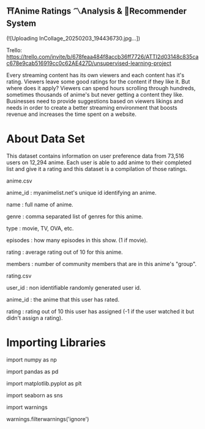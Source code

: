 ## ⛩️Anime Ratings 〽️Analysis & 🤖Recommender System

(![Uploading InCollage_20250203_194436730.jpg…])


Trello: https://trello.com/invite/b/678feaa484f8accb36ff7726/ATTI2d03148c835cac678e9cab516919cc0c62AE427D/unsupervised-learning-project

Every streaming content has its own viewers and each content has it's rating. Viewers leave some good ratings for the content if they like it. But where does it apply? Viewers can spend hours scrolling through hundreds, sometimes thousands of anime's but never getting a content they like. Businesses need to provide suggestions based on viewers likings and needs in order to create a better streaming environment that boosts revenue and increases the time spent on a website.

# About Data Set

This dataset contains information on user preference data from 73,516 users on 12,294 anime. Each user is able to add anime to their completed list and give it a rating and this dataset is a compilation of those ratings.

anime.csv

anime_id : myanimelist.net's unique id identifying an anime.

name : full name of anime.

genre : comma separated list of genres for this anime.

type : movie, TV, OVA, etc.

episodes : how many episodes in this show. (1 if movie).

rating : average rating out of 10 for this anime.

members : number of community members that are in this anime's "group".

rating.csv


user_id : non identifiable randomly generated user id.

anime_id : the anime that this user has rated.

rating : rating out of 10 this user has assigned (-1 if the user watched it but didn't assign a rating).


# Importing Libraries

import numpy as np

import pandas as pd

import matplotlib.pyplot as plt

import seaborn as sns

import warnings

warnings.filterwarnings('ignore')
